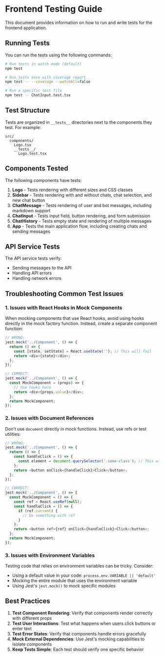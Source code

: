 # Frontend Testing Guide

This document provides information on how to run and write tests for the frontend application.

## Running Tests

You can run the tests using the following commands:

```bash
# Run tests in watch mode (default)
npm test

# Run tests once with coverage report
npm test -- --coverage --watchAll=false

# Run a specific test file
npm test -- ChatInput.test.tsx
```

## Test Structure

Tests are organized in `__tests__` directories next to the components they test. For example:

```
src/
  components/
    Logo.tsx
    __tests__/
      Logo.test.tsx
```

## Components Tested

The following components have tests:

1. **Logo** - Tests rendering with different sizes and CSS classes
2. **Sidebar** - Tests rendering with and without chats, chat selection, and new chat button
3. **ChatMessage** - Tests rendering of user and bot messages, including markdown support
4. **ChatInput** - Tests input field, button rendering, and form submission
5. **ChatHistory** - Tests empty state and rendering of multiple messages
6. **App** - Tests the main application flow, including creating chats and sending messages

## API Service Tests

The API service tests verify:
- Sending messages to the API
- Handling API errors
- Handling network errors

## Troubleshooting Common Test Issues

### 1. Issues with React Hooks in Mock Components

When mocking components that use React hooks, avoid using hooks directly in the mock factory function. Instead, create a separate component function:

```javascript
// WRONG:
jest.mock('../Component', () => {
  return () => {
    const [state, setState] = React.useState(''); // This will fail
    return <div>{state}</div>;
  };
});

// CORRECT:
jest.mock('../Component', () => {
  const MockComponent = (props) => {
    // Use hooks here
    return <div>{props.value}</div>;
  };
  return MockComponent;
});
```

### 2. Issues with Document References

Don't use `document` directly in mock functions. Instead, use refs or test utilities:

```javascript
// WRONG:
jest.mock('../Component', () => {
  return () => {
    const handleClick = () => {
      const element = document.querySelector('.some-class'); // This will fail
    };
    return <button onClick={handleClick}>Click</button>;
  };
});

// CORRECT:
jest.mock('../Component', () => {
  const MockComponent = () => {
    const ref = React.useRef(null);
    const handleClick = () => {
      if (ref.current) {
        // Do something with ref
      }
    };
    return <button ref={ref} onClick={handleClick}>Click</button>;
  };
  return MockComponent;
});
```

### 3. Issues with Environment Variables

Testing code that relies on environment variables can be tricky. Consider:

- Using a default value in your code: `process.env.VARIABLE || 'default'`
- Mocking the entire module that uses the environment variable
- Using Jest's `jest.mock()` to mock specific modules

## Best Practices

1. **Test Component Rendering**: Verify that components render correctly with different props
2. **Test User Interactions**: Test what happens when users click buttons or enter text
3. **Test Error States**: Verify that components handle errors gracefully
4. **Mock External Dependencies**: Use Jest's mocking capabilities to isolate components
5. **Keep Tests Simple**: Each test should verify one specific behavior